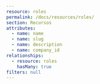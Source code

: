 ```yaml
---
resource: roles
permalink: /docs/resources/roles/
section: Recursos
attributes:
  - name: name
  - name: slug
  - name: description
  - name: company_id
relationships:
  - resource: roles
    hasMany: true
filters: null
---
```


